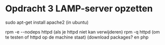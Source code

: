 # Opdracht 3 LAMP-server opzetten

sudo apt-get install apache2 (in ubuntu)

rpm -e --nodeps httpd  (als je httpd niet kan verwijderen)
rpm -q httpd (om te testen of httpd op de machine staat)
(download packages? en php
